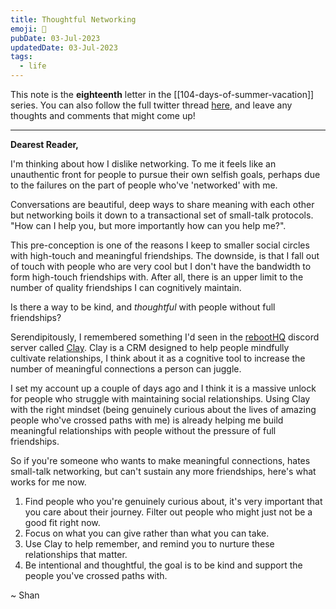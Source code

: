```yaml
---
title: Thoughtful Networking
emoji: 🔮
pubDate: 03-Jul-2023
updatedDate: 03-Jul-2023
tags:
  - life
---
```


This note is the **eighteenth** letter in the [[104-days-of-summer-vacation]] series. You can also follow the full twitter thread [here](https://twitter.com/solderneer/status/1668911213810716672), and leave any thoughts and comments that might come up!

---

**Dearest Reader,**

I'm thinking about how I dislike networking. To me it feels like an unauthentic front for people to pursue their own selfish goals, perhaps due to the failures on the part of people who've 'networked' with me. 

Conversations are beautiful, deep ways to share meaning with each other but networking boils it down to a transactional set of small-talk protocols. "How can I help you, but more importantly how can you help me?".

This pre-conception is one of the reasons I keep to smaller social circles with high-touch and meaningful friendships. The downside, is that I fall out of touch with people who are very cool but I don't have the bandwidth to form high-touch friendships with. After all, there is an upper limit to the number of quality friendships I can cognitively maintain.

Is there a way to be kind, and _thoughtful_ with people without full friendships?

Serendipitously, I remembered something I'd seen in the [rebootHQ](https://reboothq.substack.com/) discord server called [Clay](https://clay.earth/). Clay is a CRM designed to help people mindfully cultivate relationships, I think about it as a cognitive tool to increase the number of meaningful connections a person can juggle.

I set my account up a couple of days ago and I think it is a massive unlock for people who struggle with maintaining social relationships. Using Clay with the right mindset (being genuinely curious about the lives of amazing people who've crossed paths with me) is already helping me build meaningful relationships with people without the pressure of full friendships.

So if you're someone who wants to make meaningful connections, hates small-talk networking, but can't sustain any more friendships, here's what works for me now.

1. Find people who you're genuinely curious about, it's very important that you care about their journey. Filter out people who might just not be a good fit right now.
2. Focus on what you can give rather than what you can take.
3. Use Clay to help remember, and remind you to nurture these relationships that matter.
4. Be intentional and thoughtful, the goal is to be kind and support the people you've crossed paths with.

~ Shan
